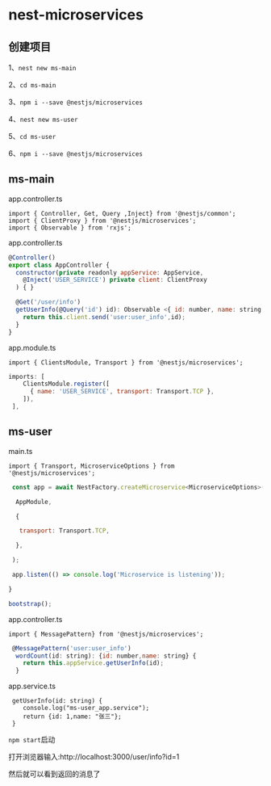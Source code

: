 # nest-microservices
## 创建项目

1、`nest new ms-main`

2、`cd ms-main`

3、`npm i --save @nestjs/microservices`

4、`nest new ms-user`

5、`cd ms-user`

6、`npm i --save @nestjs/microservices`

## ms-main

app.controller.ts

```
import { Controller, Get, Query ,Inject} from '@nestjs/common';
import { ClientProxy } from '@nestjs/microservices';
import { Observable } from 'rxjs';
```

app.controller.ts

```javascript
@Controller()
export class AppController {
  constructor(private readonly appService: AppService,
    @Inject('USER_SERVICE') private client: ClientProxy
  ) { }

  @Get('/user/info')
  getUserInfo(@Query('id') id): Observable <{ id: number, name: string }> {
    return this.client.send('user:user_info',id);
  }
}
```

app.module.ts

`import { ClientsModule, Transport } from '@nestjs/microservices';`

```javascript
imports: [
    ClientsModule.register([
      { name: 'USER_SERVICE', transport: Transport.TCP },
    ]),
 ],
```

## ms-user

main.ts

`import { Transport, MicroserviceOptions } from '@nestjs/microservices';`

```javascript
 const app = await NestFactory.createMicroservice<MicroserviceOptions>(

  AppModule,

  {

   transport: Transport.TCP,

  },

 );

 app.listen(() => console.log('Microservice is listening'));

}

bootstrap();
```

app.controller.ts

`import { MessagePattern} from '@nestjs/microservices';`

```javascript
 @MessagePattern('user:user_info')
  wordCount(id: string): {id: number,name: string} {
    return this.appService.getUserInfo(id);
  }
```

app.service.ts

```
 getUserInfo(id: string) {
    console.log("ms-user_app.service");
    return {id: 1,name: "张三"};
 }
```

`npm start`启动

打开浏览器输入:http://localhost:3000/user/info?id=1

然后就可以看到返回的消息了